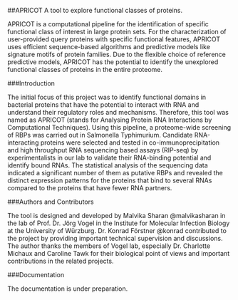 ##APRICOT
A tool to explore functional classes of proteins.

APRICOT is a computational pipeline for the identification of specific functional class of interest in large protein sets. For the characterization of user-provided query proteins with specific functional features, APRICOT uses efficient sequence-based algorithms and predictive models like signature motifs of protein families. Due to the flexible choice of reference predictive models, APRICOT has the potential to identify the unexplored functional classes of proteins in the entire proteome.

###Introduction

The initial focus of this project was to identify functional domains in bacterial proteins that have the potential to interact with RNA and understand their regulatory roles and mechanisms. Therefore, this tool was named as APRICOT (stands for Analysing Protein RNA Interactions by Computational Techniques). Using this pipeline, a proteome-wide screening of RBPs was carried out in Salmonella Typhimurium. Candidate RNA-interacting proteins were selected and tested in co-immunoprecipitation and high throughput RNA sequencing based assays (RIP-seq) by experimentalists in our lab to validate their RNA-binding potential and identify bound RNAs. The statistical analysis of the sequencing data indicated a significant number of them as putative RBPs and revealed the distinct expression patterns for the proteins that bind to several RNAs compared to the proteins that have fewer RNA partners.

###Authors and Contributors

The tool is designed and developed by Malvika Sharan @malvikasharan in the lab of Prof. Dr. Jörg Vogel in the Institute for Molecular Infection Biology at the University of Würzburg. Dr. Konrad Förstner @konrad contributed to the project by providing important technical supervision and discussions. The author thanks the members of Vogel lab, especially Dr. Charlotte Michaux and Caroline Tawk for their biological point of views and important contributions in the related projects.

###Documentation

The documentation is under preparation.


